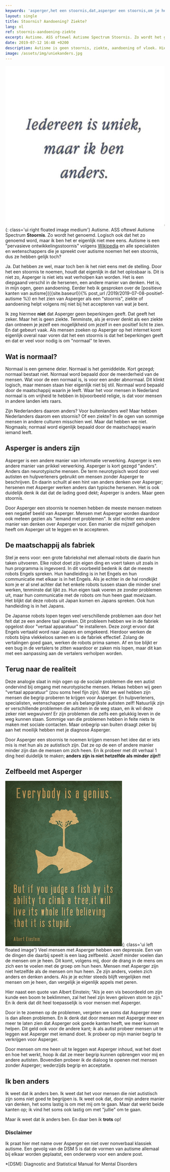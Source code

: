 ```yaml
---
keywords: 'asperger,het een stoornis,dat,asperger een stoornis,om je heen'
layout: single
title: Stoornis? Aandoening? Ziekte?
lang: nl
ref: stoornis-aandoening-ziekte
excerpt: Autisme. ASS oftewel Autisme Spectrum Stoornis. Zo wordt het genoemd. Logisch ook dat het zo genoemd word, maar ik ben het er eigenlijk niet mee eens.
date: 2019-07-12 16:48 +0200
description: Autisme is geen stoornis, ziekte, aandoening of vloek. Hier ga ik in op het hebben van autisme en wat ik daarvan vind.
image: /assets/img/uniekanders.jpg
---
```

![Iedereen is uniek, maar ik ben anders](/assets/img/uniekanders.jpg){: class='ui right floated image medium'}
Autisme. ASS oftewel Autisme Spectrum **Stoornis**. Zo wordt het genoemd. Logisch ook dat het zo genoemd word, maar ik ben het er eigenlijk niet mee eens. Autisme is een "pervasieve ontwikkelingsstoornis" volgens [Wikipedia](https://nl.wikipedia.org/wiki/Autisme) en alle specialisten en wetenschappers die je spreekt over autisme noemen het een stoornis, dus ze hebben gelijk toch?

Ja. Dat hebben ze wel, maar toch ben ik het niet eens met de stelling. Door het een stoornis te noemen, houdt dat eigenlijk in dat het oplosbaar is. Dit is niet zo, Asperger is niet iets wat verholpen kan worden. Het is een diepgaand verschil in de hersenen, een andere manier van denken. Het is, in mijn ogen, geen aandoening. Eerder heb ik gesproken over de [positieve kanten van autisme]({{site.baseurl}}{% post_url /2019/2019-07-08-positief-autisme %}) en het zien van Asperger als een "stoornis", ziekte of aandoening helpt volgens mij niet bij het accepteren van wat je bent.

Ik zeg hiermee **niet** dat Asperger geen beperkingen geeft. Dat geeft het zeker. Maar het is geen ziekte. Tenminste, als je erover denkt als een ziekte dan ontneem je jezelf een mogelijkheid om jezelf in een positief licht te zien. En dat gebeurt vaak. Als mensen zoeken op Asperger op het internet komt eigenlijk overal naar voren dat het een stoornis is dat het beperkingen geeft en dat er veel voor nodig is om "normaal" te leven.

## Wat is normaal?
Normaal is een gemene deler. Normaal is het gemiddelde. Kort gezegd; normaal bestaat niet. Normaal word bepaald door de meerderheid van de mensen. Wat voor de een normaal is, is voor een ander abnormaal. Dit klinkt logisch, maar mensen staan hier eigenlijk niet bij stil. Normaal word bepaald door de maatschappij waarin je leeft. Waar het voor mensen in Nederland normaal is om vrijheid te hebben in bijvoorbeeld religie, is dat voor mensen in andere landen iets raars.

Zijn Nederlanders daarom anders? Voor buitenlanders wel! Maar hebben Nederlanders daarom een stoornis? Of een ziekte? In de ogen van sommige mensen in andere culturen misschien wel. Maar dat hebben we niet. Nogmaals; normaal word eigenlijk bepaald door de maatschappij waarin iemand leeft.

## Asperger is anders zijn
Asperger is een andere manier van informatie verwerking. Asperger is een andere manier van prikkel verwerking. Asperger is kort gezegd "anders". Anders dan neurotypische mensen. De term neurotypisch word door veel autisten en hulpverleners gebruikt om mensen zonder Asperger te beschrijven. En daarin schuilt al een hint van anders denken over Asperger; hersenen met Asperger werken anders dan typische hersenen. Het is ook duidelijk denk ik dat dat de lading goed dekt; Asperger is anders. Maar geen stoornis.

Door Asperger een stoornis te noemen hebben de meeste mensen meteen een negatief beeld van Asperger. Mensen met Asperger worden daardoor ook meteen gezien als "iemand met problemen". Ik stel echter een andere manier van denken over Asperger voor. Een manier die mijzelf geholpen heeft om Asperger uit te leggen en te accepteren.

## De maatschappij als fabriek
Stel je eens voor: een grote fabriekshal met allemaal robots die daarin hun taken uitvoeren. Elke robot doet zijn eigen ding en voert taken uit zoals in hun programma is ingevoerd. In dit voorbeeld bedenk ik dat de meeste robots Engels spreken. Hun handleiding is in het Engels en hun communicatie met elkaar is in het Engels.
Als je echter in de hal rondkijkt kom je er al snel achter dat het enkele robots tussen staan die minder snel werken, tenminste dat lijkt zo. Hun eigen taak voeren ze zonder problemen uit, maar hun communicatie met de robots om hun heen gaat moeizaam. Het blijkt dat deze robots uit Japan komen en Japans spreken. Ook hun handleiding is in het Japans.

De Japanse robots lopen tegen veel verschillende problemen aan door het feit dat ze een andere taal spreken. Dit probleem hebben we in de fabriek opgelost door "vertaal apparatuur" te installeren. Deze zorgt ervoor dat Engels vertaald word naar Japans en omgekeerd. Hierdoor werken de robots bijna vlekkeloos samen en is de fabriek effectief. Zolang de vertalingen goed gaan, werken de robots prima samen. Af en toe blijkt er een bug in de vertalers te zitten waardoor er zaken mis lopen, maar dit kan met een aanpassing aan de vertalers verholpen worden.

## Terug naar de realiteit
Deze analogie slaat in mijn ogen op de sociale problemen die een autist ondervind bij omgang met neurotypische mensen. Helaas hebben wij geen "vertaal apparatuur" (zou soms heel fijn zijn). Wat we wel hebben zijn mensen die begrip proberen te krijgen voor Asperger. En hulpverleners, specialisten, wetenschapper en als belangrijkste autisten zelf! Natuurlijk zijn er verschillende problemen die autisten in de weg staan, en ik wil deze zeker niet wegwuiven! Er zijn problemen die zelfs een gelukkig leven in de weg kunnen staan. Sommige van die problemen hebben in feite niets te maken met sociale contacten. Maar onbegrip van buiten draagt zeker bij aan het moeilijk hebben met je diagnose Asperger.

Door Asperger een stoornis te noemen krijgen mensen het idee dat er iets mis is met hun als ze autistisch zijn. Dat ze op de een of andere manier minder zijn dan de mensen om zich heen. En ik probeer met dit verhaal 1 ding heel duidelijk te maken; **anders zijn is niet hetzelfde als minder zijn!!**

## Zelfbeeld met Asperger
![Oordeel niet over een vis om zijn boom klimmen](/assets/img/fishclimbingtree.png){: class='ui left floated image'}
Veel mensen met Asperger hebben een depressie. Een van de dingen die daarbij speelt is een laag zelfbeeld. Jezelf minder voelen dan de mensen om je heen. Dit komt, volgens mij, door de drang in de mens om zich een te voelen met de groep om hun heen. Mensen met Asperger zijn niet hetzelfde als de mensen om hun heen. Ze zijn anders, voelen zich anders en denken anders. Als je je echter steeds blijft vergelijken met mensen om je heen, dan vergelijk je eigenlijk appels met peren.

Hier naast een quote van Albert Einstein; "Als je een vis beoordeeld om zijn kunde een boom te beklimmen, zal het heel zijn leven geloven stom te zijn." En ik denk dat dit heel toepasselijk is voor mensen met Asperger.

Door in te zoemen op de problemen, vergeten we soms dat Asperger meer is dan alleen problemen. En ik denk dat door mensen met Asperger meer en meer te laten zien dat Asperger ook goede kanten heeft, we meer kunnen helpen. Dit geld ook voor de andere kant; ik als autist probeer mensen uit te leggen wat Asperger met iemand doet. Ik probeer op mijn manier begrip te verkrijgen voor Asperger.

Door mensen om me heen uit te leggen wat Asperger inhoud, wat het doet en hoe het werkt, hoop ik dat ze meer begrip kunnen opbrengen voor mij en andere autisten. Bovendien probeer ik de dialoog te openen met mensen zonder Asperger; wederzijds begrip en acceptatie.

## Ik ben anders
Ik weet dat ik anders ben. Ik weet dat het voor mensen die niet autistisch zijn soms niet goed te begrijpen is. Ik weet ook dat, door mijn andere manier van denken, het soms lastig is om met mij om te gaan. Maar dat werkt beide kanten op; ik vind het soms ook lastig om met "jullie" om te gaan.

Maar ik weet dat ik anders ben. En daar ben ik **trots** op!

### Disclaimer
Ik praat hier met name over Asperger en niet over nonverbaal klassiek autisme. Een gevolg van de DSM 5 is dat de vormen van autisme allemaal bij elkaar worden geplaatst, een onderwerp voor een andere post.

*[DSM]: Diagnostic and Statistical Manual for Mental Disorders